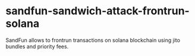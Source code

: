 # sandfun-sandwich-attack-frontrun-solana
SandFun allows to frontrun transactions on solana blockchain using jito bundles and priority fees.
